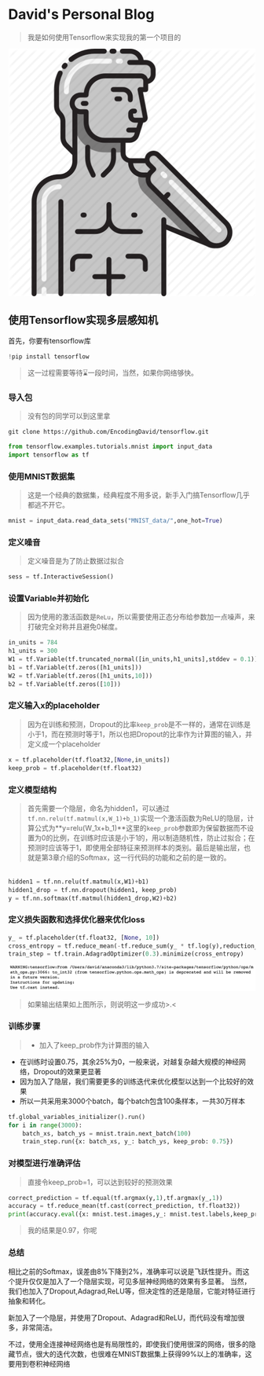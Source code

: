 # David's Personal Blog

> 我是如何使用Tensorflow来实现我的第一个项目的

![](media/david.png)
## 使用Tensorflow实现多层感知机


首先，你要有tensorflow库

```python
!pip install tensorflow
```

> 这一过程需要等待⌛️一段时间，当然，如果你网络够快。

### 导入包
> 没有包的同学可以到这里拿

```git
git clone https://github.com/EncodingDavid/tensorflow.git
```

```python
from tensorflow.examples.tutorials.mnist import input_data
import tensorflow as tf
```
### 使用MNIST数据集
> 这是一个经典的数据集，经典程度不用多说，新手入门搞Tensorflow几乎都逃不开它。

```python
mnist = input_data.read_data_sets("MNIST_data/",one_hot=True)
```
### 定义噪音
> 定义噪音是为了防止数据过拟合

```python
sess = tf.InteractiveSession()
```

### 设置Variable并初始化

> 因为使用的激活函数是`ReLu`，所以需要使用正态分布给参数加一点噪声，来打破完全对称并且避免0梯度。

```python
in_units = 784
h1_units = 300
W1 = tf.Variable(tf.truncated_normal([in_units,h1_units],stddev = 0.1))
b1 = tf.Variable(tf.zeros([h1_units]))
W2 = tf.Variable(tf.zeros([h1_units,10]))
b2 = tf.Variable(tf.zeros([10]))
```
### 定义输入x的placeholder

> 因为在训练和预测，Dropout的比率`keep_prob`是不一样的，通常在训练是小于1，而在预测时等于1，所以也把Dropout的比率作为计算图的输入，并定义成一个placeholder

```python
x = tf.placeholder(tf.float32,[None,in_units])
keep_prob = tf.placeholder(tf.float32)
```
### 定义模型结构

> 首先需要一个隐层，命名为hidden1，可以通过`tf.nn.relu(tf.matmul(x,W_1)+b_1)`实现一个激活函数为ReLU的隐层，计算公式为**y=relu(W_1x+b_1)**这里的`keep_prob`参数即为保留数据而不设置为0的比例，在训练时应该是小于1的，用以制造随机性，防止过拟合；在预测时应该等于1，即使用全部特征来预测样本的类别。最后是输出层，也就是第3章介绍的Softmax，这一行代码的功能和之前的是一致的。

```python

hidden1 = tf.nn.relu(tf.matmul(x,W1)+b1)
hidden1_drop = tf.nn.dropout(hidden1, keep_prob)
y = tf.nn.softmax(tf.matmul(hidden1_drop,W2)+b2)

```
### 定义损失函数和选择优化器来优化loss

```python
y_ = tf.placeholder(tf.float32, [None, 10])
cross_entropy = tf.reduce_mean(-tf.reduce_sum(y_ * tf.log(y),reduction_indices = [1]))
train_step = tf.train.AdagradOptimizer(0.3).minimize(cross_entropy)
```
![](media/Jietu20190805-173348@2x.jpg)

> 如果输出结果如上图所示，则说明这一步成功>.<

### 训练步骤

> - 加入了keep_prob作为计算图的输入
- 在训练时设置0.75，其余25%为0，一般来说，对越复杂越大规模的神经网络，Dropout的效果更显著
- 因为加入了隐层，我们需要更多的训练迭代来优化模型以达到一个比较好的效果
- 所以一共采用来3000个batch，每个batch包含100条样本，一共30万样本

```python
tf.global_variables_initializer().run()
for i in range(3000):
    batch_xs, batch_ys = mnist.train.next_batch(100)
    train_step.run({x: batch_xs, y_: batch_ys, keep_prob: 0.75})
```

### 对模型进行准确评估
> 直接令keep_prob=1，可以达到较好的预测效果

```python
correct_prediction = tf.equal(tf.argmax(y,1),tf.argmax(y_,1))
accuracy = tf.reduce_mean(tf.cast(correct_prediction, tf.float32))
print(accuracy.eval({x: mnist.test.images,y_: mnist.test.labels,keep_prob: 1.0}))
```
> 我的结果是0.97，你呢
### 总结

相比之前的Softmax，误差由8%下降到2%，准确率可以说是飞跃性提升。而这个提升仅仅是加入了一个隐层实现，可见多层神经网络的效果有多显著。 当然，我们也加入了Dropout,Adagrad,ReLU等，但决定性的还是隐层，它能对特征进行抽象和转化。

新加入了一个隐层，并使用了Dropout、Adagrad和ReLU，而代码没有增加很多，非常简洁。

不过，使用全连接神经网络也是有局限性的，即使我们使用很深的网络，很多的隐藏节点，很大的迭代次数，也很难在MNIST数据集上获得99%以上的准确率，这要用到卷积神经网络